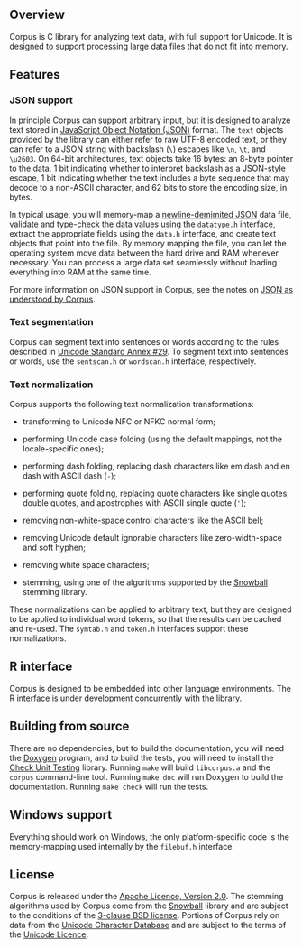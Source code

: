 Overview
--------

Corpus is C library for analyzing text data, with full support for Unicode. It
is designed to support processing large data files that do not fit into
memory.


Features
--------

### JSON support

In principle Corpus can support arbitrary input, but it is designed to
analyze text stored in [JavaScript Object Notation (JSON)][json] format. The
`text` objects provided by the library can either refer to raw UTF-8 encoded
text, or they can refer to a JSON string with backslash (`\`) escapes like
`\n`, `\t`, and `\u2603`. On 64-bit architectures, text objects take 16 bytes:
an 8-byte pointer to the data, 1 bit indicating whether to interpret backslash
as a JSON-style escape, 1 bit indicating whether the text includes a byte
sequence that may decode to a non-ASCII character, and 62 bits to store the
encoding size, in bytes.

In typical usage, you will memory-map a [newline-demimited JSON][ndjson]
data file, validate and type-check the data values using the `datatype.h`
interface, extract the appropriate fields using the `data.h` interface, and
create text objects that point into the file. By memory mapping the file,
you can let the operating system move data between the hard drive and RAM
whenever necessary.  You can process a large data set seamlessly without
loading everything into RAM at the same time.

For more information on JSON support in Corpus, see the notes on
[JSON as understood by Corpus][corpus-json].


### Text segmentation

Corpus can segment text into sentences or words according to the rules
described in [Unicode Standard Annex #29][segmentation]. To segment text
into sentences or words, use the `sentscan.h` or `wordscan.h` interface,
respectively.


### Text normalization

Corpus supports the following text normalization transformations:

 + transforming to Unicode NFC or NFKC normal form;

 + performing Unicode case folding (using the default mappings, not
   the locale-specific ones);

 + performing dash folding, replacing dash characters like em dash
   and en dash with ASCII dash (`-`);

 + performing quote folding, replacing quote characters like single
   quotes, double quotes, and apostrophes with ASCII single quote (`'`);

 + removing non-white-space control characters like the ASCII bell;

 + removing Unicode default ignorable characters like zero-width-space
   and soft hyphen;

 + removing white space characters;

 + stemming, using one of the algorithms supported by the [Snowball][snowball]
   stemming library.

These normalizations can be applied to arbitrary text, but they are designed
to be applied to individual word tokens, so that the results can be cached
and re-used. The `symtab.h` and `token.h` interfaces support these
normalizations.


R interface
-----------

Corpus is designed to be embedded into other language environments. The
[R interface][rcorpus] is under development concurrently with the library.



Building from source
--------------------

There are no dependencies, but to build the documentation, you will need the
[Doxygen][doxygen] program, and to build the tests, you will need
to install the [Check Unit Testing][check] library. Running `make` will
build `libcorpus.a` and the `corpus` command-line tool. Running `make doc`
will run Doxygen to build the documentation. Running `make check` will
run the tests.


Windows support
---------------

Everything should work on Windows, the only platform-specific code is the
memory-mapping used internally by the `filebuf.h` interface.


License
-------

Corpus is released under the [Apache Licence, Version 2.0][apache]. The
stemming algorithms used by Corpus come from the [Snowball][snowball]
library and are subject to the conditions of the
[3-clause BSD license][snowball-lic]. Portions of Corpus rely on data
from the [Unicode Character Database][ucd] and are
subject to the terms of the [Unicode Licence][unicode].


[apache]: https://www.apache.org/licenses/LICENSE-2.0.html
[check]: https://libcheck.github.io/check/
[corpus-json]: https://github.com/patperry/corpus/blob/master/doc/json.md
[doxygen]: http://www.stack.nl/~dimitri/doxygen/
[json]: http://www.json.org/
[ndjson]: http://ndjson.org/
[rcorpus]: https://github.com/patperry/r-corpus
[segmentation]: http://unicode.org/reports/tr29/
[snowball]: http://snowballstem.org/
[snowball-lic]: http://snowballstem.org/license.html
[ucd]: http://unicode.org/ucd/
[unicode]: http://www.unicode.org/copyright.html#License
